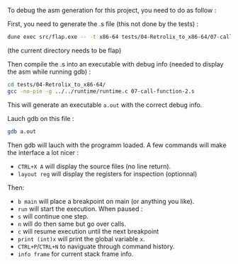 To debug the asm generation for this project, you need to do as follow :

First, you need to generate the .s file (this not done by the tests) :
```bash
dune exec src/flap.exe -- -t x86-64 tests/04-Retrolix_to_x86-64/07-call-function-2.retrolix
```
(the current directory needs to be flap)

Then compile the .s into an executable with debug info (needed to display the asm while running gdb) :
```bash
cd tests/04-Retrolix_to_x86-64/
gcc -no-pie -g ../../runtime/runtime.c 07-call-function-2.s
```

This will generate an executable `a.out` with the correct debug info.

Lauch gdb on this file : 
```bash
gdb a.out
```

Then gdb will lauch with the programm loaded.
A few commands will make the interface a lot nicer : 
- `CTRL+X A` will display the source files (no line return).
- `layout reg` will display the registers for inspection (optionnal)

Then:
- `b main` will place a breakpoint on main (or anything you like).
- `run` will start the execution.
When paused :
- `s` will continue one step.
- `n` will do then same but go over calls.
- `c` will resume execution until the next breakpoint
- `print (int)x` will print the global variable `x`.
- `CTRL+P`/`CTRL+N` to naviguate through command history.
- `info frame` for current stack frame info.
